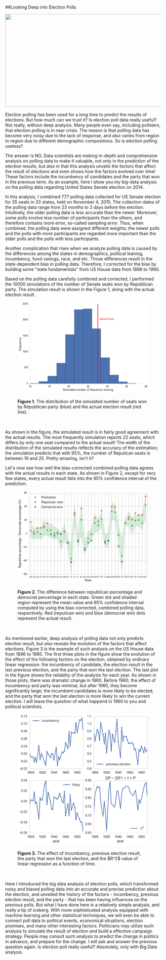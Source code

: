 
##Looking Deep into Election Polls

<img width=600 height=300 src="http://i.huffpost.com/gen/613496/images/o-BOEHNER-MCCONNELL-facebook.jpg"/>

Election polling has been used for a long time to predict the results of elections. But how much can we trust it? Is election poll data really useful? Not really, without deep analysis. Many people even say, including pollsters, that election polling is in near crisis. The reason is that polling data has become very noisy due to the lack of response, and also varies from region to region due to different demographic compositions. So is election polling useless? 

The answer is NO. Data scientists are making in-depth and comprehensive analysis on polling data to make it valuable, not only in the prediction of the election results, but also in that this analysis unveils the factors that affect the result of elections and even shows how the factors evolved over time! These factors include the incumbency of candidates and the party that won in the previous term. As an example, here I show you my big-data analysis on the polling data regarding United States Senate election on 2014. 

In this analysis, I combined 777 polling data collected for US Senate election for 35 seats in 33 states, held on November 4, 2015. The collection dates of the polling data range from 23 months to 2 days before the election. Intuitively, the older polling data is less accurate than the newer. Moreover, some polls involve less number of participants than the others, and therefore contains more error, so-called sampling error. Thus, when combined, the polling data were assigned different weights; the newer polls and the polls with more participants are regarded more important than the older polls and the polls with less participants.

Another complication that rises when we analyze polling data is caused by the differences among the states in demographics, political leaning, incumbency, fund-rasings, race, and etc. Those differences result in the state-dependent bias in polling data. Therefore, I corrected for the bias by building some "state fundamentals" from US House data from 1896 to 1990.

Based on the polling data carefully combined and corrected, I performed the 10000 simulations of the number of Senate seats won by Republican party. The simulation result is shown in the Figure 1, along with the actual election result.


<figure>
    <a href="spread_hist.png">
       <img src="spread_hist.png" alt="Caption to image">
    </a>
<figcaption>
    <br><b>Figure 1.</b> The distribution of the simulated number of seats won by Republican party (blue) and the actual election result (red line). 
</figcaption>
</figure>
<br><br>
As shown in the figure, the simulated result is in fairly good agreement with the actual results. The most frequently simulation reports 22 seats, which differs by only one seat compared to the actual result! The width of the distribution of the simulated results reflects the accuracy of the estimation; the simulation predicts that with 95%, the number of Repulican seats is between 18 and 25. Pretty amazing, isn't it? 

Let's now see how well the bias-corrected combined polling data agrees with the actual results in each state. As shown in Figure 2, except for very few states, every actual result falls into the 95% confidence interval of the prediction.

<figure>
    <a href="spread_vs_state.png">
       <img src="spread_vs_state.png" alt="Caption to image">
    </a>
<figcaption>
    <br><b>Figure 2. </b> The difference between republican percentage and democrat percentage in each state. Green dot and shaded region represent the mean value and 95% confidence interval computed by using the bias-corrected, combined polling data, respectively. Red (repulican win) and blue (democrat win) dots represent the actual result.
</figcaption>
</figure>
<br><br>
As mentioned earlier, deep analysis of polling data not only predicts election result, but also reveals the evolution of the factors that affect elections. Figure 3 is the example of such analysis on the US House data from 1896 to 1990. The first three plots in the figure show the evolution of the effect of the following factors on the election, obtained by ordinary linear regression: the incumbency of candidate, the election result in the last previous election, and the party that won the last election. The last plot in the figure shows the reliablity of the analysis for each year. As shown in those plots, there was dramatic change in 1960. Before 1960, the effect of incumbency and party was minimal, but after 1960, they become significantly large; the incumbent candidates is more likely to be elected, and the party that won the last election is more likely to win the current election. I will leave the question of what happend in 1960 to you and political scientists. 

<figure>
    <a href="effect_vs_time.png">
       <img src="effect_vs_time.png" alt="Caption to image">
    </a>
<figcaption>
    <br><b>Figure 3.</b> The effect of incumbency, previous election result, the party that won the last election, and the $R^2$ value of linear regression as a function of time. 
</figcaption>
</figure>
<br><br>
Here I introduced the big data analysis of election polls, which transformed noisy and biased polling data into an accurate and precise prediction about the election, and unveiled the history of the factors - incombency, previous election result, and the party - that has been having influences on the previous polls. But what I have done here is a relatively simple analysis, and really a tip of iceberg. With more sophisticated analysis equipped with machine learning and other statistical techniques, we will even be able to connect poll data to political events, economical situations, election promises, and many other interesting factors. Politicians may utilize such analysis to simulate the result of election and build a effective campaign strategy. People may consult such analysis to predict the change in politics in advance, and prepare for the change. I will ask and answer the previous question again. Is election poll really useful? Absolutely, only with Big Data analysis. 


    
